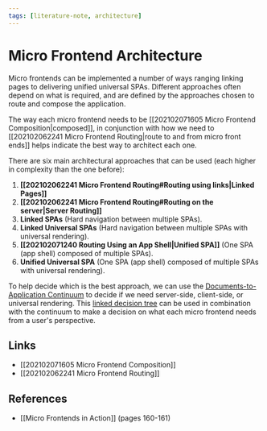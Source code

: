 ```yaml
---
tags: [literature-note, architecture]
---
```


# Micro Frontend Architecture

Micro frontends can be implemented a number of ways ranging linking pages to delivering unified universal SPAs. Different approaches often depend on what is required, and are defined by the approaches chosen to route and compose the application.

The way each micro frontend needs to be [[202102071605 Micro Frontend Composition|composed]], in conjunction with how we need to [[202102062241 Micro Frontend Routing|route to and from micro front ends]] helps indicate the best way to architect each one.

There are six main architectural approaches that can be used (each higher in complexity than the one before):
1. **[[202102062241 Micro Frontend Routing#Routing using links|Linked Pages]]**
2. **[[202102062241 Micro Frontend Routing#Routing on the server|Server Routing]]**
3. **Linked SPAs** (Hard navigation between multiple SPAs).
4. **Linked Universal SPAs** (Hard navigation between multiple SPAs with universal rendering).
5. **[[202102071240 Routing Using an App Shell|Unified SPA]]** (One SPA (app shell) composed of multiple SPAs).
6. **Unified Universal SPA** (One SPA (app shell) composed of multiple SPAs with universal rendering).

To help decide which is the best approach, we can use the [Documents-to-Application Continuum](https://www.manning.com/books/micro-frontends-in-action) to decide if we need server-side, client-side, or universal rendering. This [linked decision tree](https://freecontent.manning.com/wp-content/uploads/which-techniquearchitecture-is-right-for-my-project_06.jpg) can be used in combination with the continuum to make a decision on what each micro frontend needs from a user's perspective.

## Links
- [[202102071605 Micro Frontend Composition]]
- [[202102062241 Micro Frontend Routing]]

## References
- [[Micro Frontends in Action]] (pages 160-161)